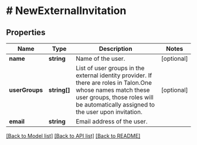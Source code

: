 # # NewExternalInvitation

## Properties

Name | Type | Description | Notes
------------ | ------------- | ------------- | -------------
**name** | **string** | Name of the user. | [optional] 
**userGroups** | **string[]** | List of user groups in the external identity provider.  If there are roles in Talon.One whose names match these user groups, those roles will be automatically assigned to the user upon invitation. | [optional] 
**email** | **string** | Email address of the user. | 

[[Back to Model list]](../../README.md#documentation-for-models) [[Back to API list]](../../README.md#documentation-for-api-endpoints) [[Back to README]](../../README.md)


